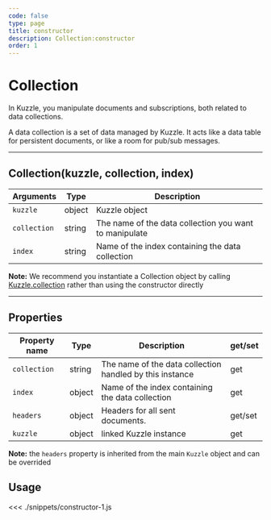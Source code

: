 ```yaml
---
code: false
type: page
title: constructor
description: Collection:constructor
order: 1
---
```


# Collection

In Kuzzle, you manipulate documents and subscriptions, both related to data collections.

A data collection is a set of data managed by Kuzzle. It acts like a data table for persistent documents, or like a room for pub/sub messages.

---

## Collection(kuzzle, collection, index)

| Arguments    | Type   | Description                                            |
| ------------ | ------ | ------------------------------------------------------ |
| `kuzzle`     | object | Kuzzle object                                          |
| `collection` | string | The name of the data collection you want to manipulate |
| `index`      | string | Name of the index containing the data collection       |

**Note:** We recommend you instantiate a Collection object by calling [Kuzzle.collection](/sdk/js/5/kuzzle/collection) rather than using the constructor directly

---

## Properties

| Property name | Type   | Description                                              | get/set |
| ------------- | ------ | -------------------------------------------------------- | ------- |
| `collection`  | string | The name of the data collection handled by this instance | get     |
| `index`       | object | Name of the index containing the data collection         | get     |
| `headers`     | object | Headers for all sent documents.                          | get/set |
| `kuzzle`      | object | linked Kuzzle instance                                   | get     |

**Note:** the `headers` property is inherited from the main `Kuzzle` object and can be overrided

## Usage

<<< ./snippets/constructor-1.js
